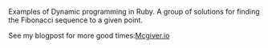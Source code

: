 Examples of Dynamic programming in Ruby. A group of solutions for finding the Fibonacci sequence to a given point.

See my blogpost for more good times:[Mcgiver.io](http://www.mcgiver.io/dynamic-programming.html)